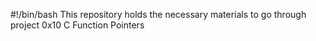 #!/bin/bash
This repository holds the necessary materials to go through project 0x10 C Function Pointers
